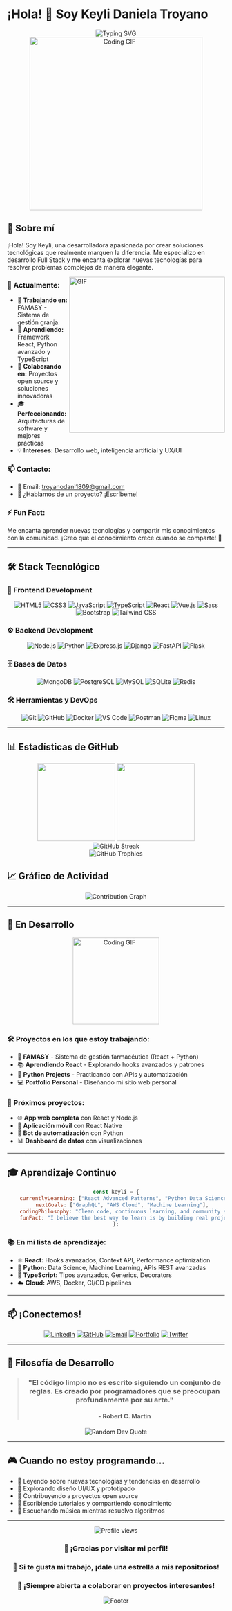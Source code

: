# ¡Hola! 👋 Soy Keyli Daniela Troyano

<div align="center">
  <img src="https://readme-typing-svg.herokuapp.com?font=Fira+Code&pause=1000&color=FF6B6B&center=true&vCenter=true&width=500&lines=Desarrolladora+Full+Stack+💻;Especialista+en+React+y+Python+🚀;Creando+soluciones+innovadoras+✨;Siempre+aprendiendo+algo+nuevo+📚" alt="Typing SVG" />
</div>

<div align="center">
  <img src="https://media.giphy.com/media/L1R1tvI9svkIWwpVYr/giphy.gif" width="400" alt="Coding GIF"/>
</div>

## 🚀 Sobre mí

¡Hola! Soy Keyli, una desarrolladora apasionada por crear soluciones tecnológicas que realmente marquen la diferencia. Me especializo en desarrollo Full Stack y me encanta explorar nuevas tecnologías para resolver problemas complejos de manera elegante.

<img align="right" alt="GIF" src="https://raw.githubusercontent.com/rahul-jha98/rahul-jha98/main/techstack.gif" width="360px"/>

### 🎯 Actualmente:
- 🔭 **Trabajando en:** FAMASY - Sistema de gestión granja.
- 🌱 **Aprendiendo:** Framework React, Python avanzado y TypeScript
- 👯 **Colaborando en:** Proyectos open source y soluciones innovadoras
- 🎓 **Perfeccionando:** Arquitecturas de software y mejores prácticas
- 💡 **Intereses:** Desarrollo web, inteligencia artificial y UX/UI

### 📫 **Contacto:**
- 📧 Email: troyanodani1809@gmail.com
- 💼 ¿Hablamos de un proyecto? ¡Escríbeme!

### ⚡ **Fun Fact:**
Me encanta aprender nuevas tecnologías y compartir mis conocimientos con la comunidad. ¡Creo que el conocimiento crece cuando se comparte! 🌟

---

## 🛠️ Stack Tecnológico

### 🎨 Frontend Development
<div align="center">

![HTML5](https://img.shields.io/badge/HTML5-E34F26?style=for-the-badge&logo=html5&logoColor=white)
![CSS3](https://img.shields.io/badge/CSS3-1572B6?style=for-the-badge&logo=css3&logoColor=white)
![JavaScript](https://img.shields.io/badge/JavaScript-F7DF1E?style=for-the-badge&logo=javascript&logoColor=black)
![TypeScript](https://img.shields.io/badge/TypeScript-007ACC?style=for-the-badge&logo=typescript&logoColor=white)
![React](https://img.shields.io/badge/React-20232A?style=for-the-badge&logo=react&logoColor=61DAFB)
![Vue.js](https://img.shields.io/badge/Vue.js-35495E?style=for-the-badge&logo=vue.js&logoColor=4FC08D)
![Sass](https://img.shields.io/badge/Sass-CC6699?style=for-the-badge&logo=sass&logoColor=white)
![Bootstrap](https://img.shields.io/badge/Bootstrap-563D7C?style=for-the-badge&logo=bootstrap&logoColor=white)
![Tailwind CSS](https://img.shields.io/badge/Tailwind_CSS-38B2AC?style=for-the-badge&logo=tailwind-css&logoColor=white)

</div>

### ⚙️ Backend Development
<div align="center">

![Node.js](https://img.shields.io/badge/Node.js-43853D?style=for-the-badge&logo=node.js&logoColor=white)
![Python](https://img.shields.io/badge/Python-3776AB?style=for-the-badge&logo=python&logoColor=white)
![Express.js](https://img.shields.io/badge/Express.js-404D59?style=for-the-badge&logo=express&logoColor=white)
![Django](https://img.shields.io/badge/Django-092E20?style=for-the-badge&logo=django&logoColor=white)
![FastAPI](https://img.shields.io/badge/FastAPI-005571?style=for-the-badge&logo=fastapi)
![Flask](https://img.shields.io/badge/Flask-000000?style=for-the-badge&logo=flask&logoColor=white)

</div>

### 🗄️ Bases de Datos
<div align="center">

![MongoDB](https://img.shields.io/badge/MongoDB-4EA94B?style=for-the-badge&logo=mongodb&logoColor=white)
![PostgreSQL](https://img.shields.io/badge/PostgreSQL-316192?style=for-the-badge&logo=postgresql&logoColor=white)
![MySQL](https://img.shields.io/badge/MySQL-00000F?style=for-the-badge&logo=mysql&logoColor=white)
![SQLite](https://img.shields.io/badge/SQLite-07405E?style=for-the-badge&logo=sqlite&logoColor=white)
![Redis](https://img.shields.io/badge/redis-%23DD0031.svg?style=for-the-badge&logo=redis&logoColor=white)

</div>

### 🛠️ Herramientas y DevOps
<div align="center">

![Git](https://img.shields.io/badge/Git-F05032?style=for-the-badge&logo=git&logoColor=white)
![GitHub](https://img.shields.io/badge/GitHub-100000?style=for-the-badge&logo=github&logoColor=white)
![Docker](https://img.shields.io/badge/Docker-2496ED?style=for-the-badge&logo=docker&logoColor=white)
![VS Code](https://img.shields.io/badge/VS_Code-007ACC?style=for-the-badge&logo=visual-studio-code&logoColor=white)
![Postman](https://img.shields.io/badge/Postman-FF6C37?style=for-the-badge&logo=postman&logoColor=white)
![Figma](https://img.shields.io/badge/Figma-F24E1E?style=for-the-badge&logo=figma&logoColor=white)
![Linux](https://img.shields.io/badge/Linux-FCC624?style=for-the-badge&logo=linux&logoColor=black)

</div>

---

## 📊 Estadísticas de GitHub

<div align="center">
  <img height="180em" src="https://github-readme-stats.vercel.app/api?username=troyanodani&show_icons=true&theme=tokyonight&include_all_commits=true&count_private=true"/>
  <img height="180em" src="https://github-readme-stats.vercel.app/api/top-langs/?username=troyanodani&layout=compact&langs_count=8&theme=tokyonight"/>
</div>

<div align="center">
  <img src="https://github-readme-streak-stats.herokuapp.com/?user=troyanodani&theme=tokyonight" alt="GitHub Streak" />
</div>

<div align="center">
  <img src="https://github-profile-trophy.vercel.app/?username=troyanodani&theme=tokyonight&row=1&column=7&margin-h=15&margin-w=5&no-bg=true" alt="GitHub Trophies" />
</div>

## 📈 Gráfico de Actividad

<div align="center">
  <img src="https://github-readme-activity-graph.vercel.app/graph?username=troyanodani&bg_color=1a1b27&color=628fdb&line=628fdb&point=19f4d6&area=true&hide_border=true" alt="Contribution Graph" />
</div>

---

## 🚀 En Desarrollo

<div align="center">
  <img src="https://media.giphy.com/media/QssGEmpkyEOhBCb7e1/giphy.gif" width="200" alt="Coding GIF"/>
</div>

### 🛠️ Proyectos en los que estoy trabajando:
- 💊 **FAMASY** - Sistema de gestión farmacéutica (React + Python)
- 📚 **Aprendiendo React** - Explorando hooks avanzados y patrones
- 🐍 **Python Projects** - Practicando con APIs y automatización
- 💻 **Portfolio Personal** - Diseñando mi sitio web personal

### 🎯 Próximos proyectos:
- 🌐 **App web completa** con React y Node.js
- 📱 **Aplicación móvil** con React Native
- 🤖 **Bot de automatización** con Python
- 📊 **Dashboard de datos** con visualizaciones

---

## 🎓 Aprendizaje Continuo

<div align="center">

```javascript
const keyli = {
    currentlyLearning: ["React Advanced Patterns", "Python Data Science", "TypeScript"],
    nextGoals: ["GraphQL", "AWS Cloud", "Machine Learning"],
    codingPhilosophy: "Clean code, continuous learning, and community sharing",
    funFact: "I believe the best way to learn is by building real projects! 🚀"
};
```

</div>

### 📚 En mi lista de aprendizaje:
- ⚛️ **React:** Hooks avanzados, Context API, Performance optimization
- 🐍 **Python:** Data Science, Machine Learning, APIs REST avanzadas
- 🔷 **TypeScript:** Tipos avanzados, Generics, Decorators
- ☁️ **Cloud:** AWS, Docker, CI/CD pipelines

---

## 📫 ¡Conectemos!

<div align="center">
  
[![LinkedIn](https://img.shields.io/badge/LinkedIn-0077B5?style=for-the-badge&logo=linkedin&logoColor=white)](https://linkedin.com/in/keyli-troyano)
[![GitHub](https://img.shields.io/badge/GitHub-100000?style=for-the-badge&logo=github&logoColor=white)](https://github.com/troyanodani)
[![Email](https://img.shields.io/badge/Email-D14836?style=for-the-badge&logo=gmail&logoColor=white)](mailto:troyanodani1809@gmail.com)
[![Portfolio](https://img.shields.io/badge/Portfolio-FF5722?style=for-the-badge&logo=google-chrome&logoColor=white)](https://tu-portfolio.com)
[![Twitter](https://img.shields.io/badge/Twitter-1DA1F2?style=for-the-badge&logo=twitter&logoColor=white)](https://twitter.com/keyli_dev)

</div>

---

## 💭 Filosofía de Desarrollo

<div align="center">

> ### "El código limpio no es escrito siguiendo un conjunto de reglas. Es creado por programadores que se preocupan profundamente por su arte." 
> #### - Robert C. Martin

</div>

<div align="center">
  <img src="https://quotes-github-readme.vercel.app/api?type=horizontal&theme=tokyonight" alt="Random Dev Quote"/>
</div>

---

## 🎮 Cuando no estoy programando...

- 📖 Leyendo sobre nuevas tecnologías y tendencias en desarrollo
- 🎨 Explorando diseño UI/UX y prototipado
- 🌱 Contribuyendo a proyectos open source
- 📝 Escribiendo tutoriales y compartiendo conocimiento
- 🎵 Escuchando música mientras resuelvo algoritmos

---

<div align="center">
  <img src="https://komarev.com/ghpvc/?username=troyanodani&color=blueviolet&style=for-the-badge&label=Visitas+al+perfil" alt="Profile views" />
</div>

<div align="center">
  
### 🌟 ¡Gracias por visitar mi perfil! 
### 💫 Si te gusta mi trabajo, ¡dale una estrella a mis repositorios! 
### 🤝 ¡Siempre abierta a colaborar en proyectos interesantes!

<img src="https://raw.githubusercontent.com/Trilokia/Trilokia/379277808c61ef204768a61bbc5d25bc7798ccf1/bottom_header.svg" alt="Footer"/>

</div>
